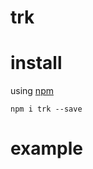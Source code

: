 # trk

# install

using [npm](https://npmjs.org)

```
npm i trk --save
```

# example

``` coffeescript

```


